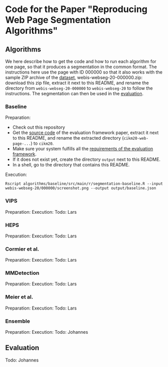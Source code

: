 # Code for the Paper "Reproducing Web Page Segmentation Algorithms"

## Algorithms
We here describe how to get the code and how to run each algorithm for one page, so that it produces a segmentation in the common format. The instructions here use the page with ID 000000 so that it also works with the sample ZIP archive of the [dataset](https://doi.org/10.5281/zenodo.3354902), webis-webseg-20-000000.zip: download this zip file, extract it next to this README, and rename the directory from `webis-webseg-20-000000` to `webis-webseg-20` to follow the instructions. The segmentation can then be used in the [evaluation](#evaluation).


### Baseline
Preparation:
  - Check out this repository
  - Get the [source code](https://github.com/webis-de/cikm20-web-page-segmentation-revisited-evaluation-framework-and-dataset/archive/master.zip) of the evaluation framework paper, extract it next to this README, and rename the extracted directory (`cikm20-web-page-...`) to `cikm20`.
  - Make sure your system fulfills all the [requirements of the evaluation framework](https://github.com/webis-de/cikm20-web-page-segmentation-revisited-evaluation-framework-and-dataset/tree/235bb0b1b673da351e267b3966da811021c20e63#requirements).
  - If it does not exist yet, create the directory `output` next to this README.
  - In a shell, go to the directory that contains this README.

Execution:
```
Rscript algorithms/baseline/src/main/r/segmentation-baseline.R --input webis-webseg-20/000000/screenshot.png --output output/baseline.json
```

### VIPS
Preparation:
Execution:
Todo: Lars

### HEPS
Preparation:
Execution:
Todo: Lars

### Cormier et al.
Preparation:
Execution:
Todo: Lars

### MMDetection
Preparation:
Execution:
Todo: Lars

### Meier et al.
Preparation:
Execution:
Todo: Lars

### Ensemble
Preparation:
Execution:
Todo: Johannes


## Evaluation
Todo: Johannes
